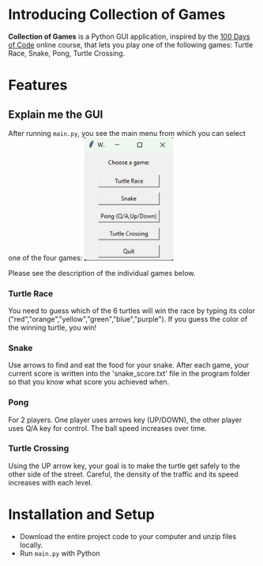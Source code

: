 # Introducing Collection of Games
**Collection of Games** is a Python GUI application, inspired by the [100 Days of Code](https://www.udemy.com/course/100-days-of-code/) online course, that lets you play one of the following games: Turtle Race, Snake, Pong, Turtle Crossing.

# Features
## Explain me the GUI
After running `main.py`, you see the main menu from which you can select one of the four games:
<img src="Screenshots/main_menu.png" alt="Main Menu" width="180"><br>

Please see the description of the individual games below.
### Turtle Race
You need to guess which of the 6 turtles will win the race by typing its color ("red","orange","yellow","green","blue","purple"). If you guess the color of the winning turtle, you win!

### Snake
Use arrows to find and eat the food for your snake. After each game, your current score is written into the 'snake_score.txt' file in the program folder so that you know what score you achieved when.

### Pong
For 2 players. One player uses arrows key (UP/DOWN), the other player uses Q/A key for control. The ball speed increases over time.

### Turtle Crossing
Using the UP arrow key, your goal is to make the turtle get safely to the other side of the street. Careful, the density of the traffic and its speed increases with each level.

# Installation and Setup
- Download the entire project code to your computer and unzip files locally.
- Run `main.py` with Python
